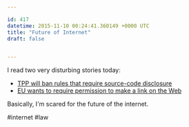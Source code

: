 ```yaml
---

id: 417
datetime: 2015-11-10 00:24:41.360149 +0000 UTC
title: "Future of Internet"
draft: false


---
```


I read two very disturbing stories today:

 - [TPP will ban rules that require source-code disclosure](https://boingboing.net/2015/11/06/tpp-will-ban-rules-that-requir.html)
 - [EU wants to require permission to make a link on the Web](https://boingboing.net/2015/11/08/eu-wants-to-require-permission.html)

Basically, I'm scared for the future of the internet.

#internet #law
